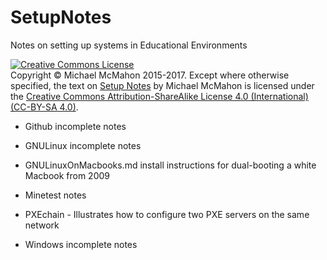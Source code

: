 # SetupNotes
Notes on setting up systems in Educational Environments

<a rel="license" href="http://creativecommons.org/licenses/by-sa/4.0/"><img alt="Creative Commons License" style="border-width:0" src="https://i.creativecommons.org/l/by-sa/4.0/88x31.png" /></a><br>Copyright © Michael McMahon 2015-2017.  Except where otherwise specified, the text on <a href="https://github.com/TechnologyClassroom/SetupNotes/">Setup Notes</a> by Michael McMahon is licensed under the <a href="https://creativecommons.org/licenses/by-sa/4.0/">Creative Commons Attribution-ShareAlike License 4.0 (International) (CC-BY-SA 4.0)</a>.
  
* Github incomplete notes

* GNULinux incomplete notes

* GNULinuxOnMacbooks.md install instructions for dual-booting a white Macbook from 2009

* Minetest notes

* PXEchain - Illustrates how to configure two PXE servers on the same network

* Windows incomplete notes
